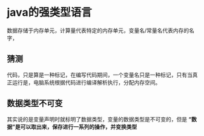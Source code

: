 # java的强类型语言

数据存储于内存单元，计算量代表特定的内存单元，变量名/常量名代表内存的名字，


## 猜测
代码，只是算是一种标记，在编写代码期间，一个变量名只是一种标记，只有当真正运行是，电脑系统根据代码进行编译解析执行，分配内存空间。                                                                                                                                                                            
## 数据类型不可变
其实说的是变量声明时就标明了数据类型，变量的数据类型是不可变的，但是 **“数据”是可以取出来，保存进行一系列的操作，并变换类型**